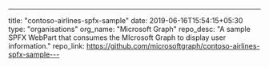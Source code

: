 ---
title: "contoso-airlines-spfx-sample"
date: 2019-06-16T15:54:15+05:30
type: "organisations"
org_name: "Microsoft Graph"
repo_desc: "A sample SPFX WebPart that consumes the MIcrosoft Graph to display user information."
repo_link: https://github.com/microsoftgraph/contoso-airlines-spfx-sample---